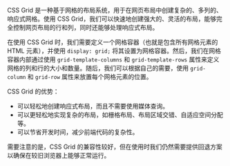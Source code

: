CSS Grid 是一种基于网格的布局系统，用于在网页布局中创建复杂的、多列的、响应式网格。使用 CSS Grid，我们可以快速地创建强大的、灵活的布局，能够完全控制网页布局的行和列，同时还能够处理响应式布局。

在使用 CSS Grid 时，我们需要定义一个网格容器（也就是包含所有网格元素的 HTML 元素），并使用 `display: grid;` 将其设置为网格容器。然后，我们在网格容器内部通过使用 `grid-template-columns` 和 `grid-template-rows` 属性来定义网格的列和行的大小和数量。随后，我们可以根据自己的需要，使用 `grid-column` 和 `grid-row` 属性来放置每个网格元素的位置。

CSS Grid 的优势：

-   可以轻松地创建响应式布局，而且不需要使用媒体查询。
-   可以更轻松地实现复杂的布局，如栅格布局、布局区域交错、自适应空间分配等。
-   可以节省开发时间，减少前端代码的复杂性。

需要注意的是，CSS Grid 的兼容性较好，但在使用时我们仍然需要提供回退方案以确保在较旧浏览器上能够正常运行。
